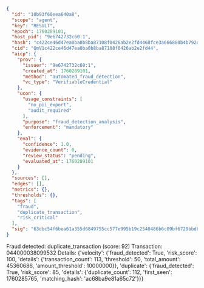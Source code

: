 ```json
{
  "id": "10b93f60eea640a8",
  "scope": "agent",
  "key": "RESULT",
  "epoch": 1760289101,
  "host_pid": "9e6742732c60:1",
  "hash": "c422ce46d47ea0ba0b8ba87108f0426ab2e2fd4468fce3a666880b4b792d2db4",
  "cid": "QmV1c422ce46d47ea0ba0b8ba87108f0426ab2e2fd44",
  "aicp": {
    "prov": {
      "issuer": "9e6742732c60:1",
      "created_at": 1760289101,
      "method": "automated_fraud_detection",
      "vc_type": "VerifiableCredential"
    },
    "ucon": {
      "usage_constraints": [
        "no_pii_export",
        "audit_required"
      ],
      "purpose": "fraud_detection_analysis",
      "enforcement": "mandatory"
    },
    "eval": {
      "confidence": 1.0,
      "evidence_count": 0,
      "review_status": "pending",
      "evaluated_at": 1760289101
    }
  },
  "sources": [],
  "edges": [],
  "metrics": {},
  "thresholds": {},
  "tags": [
    "fraud",
    "duplicate_transaction",
    "risk_critical"
  ],
  "sig": "63dbc54f6bea61a355d6849755cc577e995b19c2540486b6c09bf6729bbdbde5"
}
```

Fraud detected: duplicate_transaction (score: 92)
Transaction: 044000038099532
Details: {'velocity': {'fraud_detected': True, 'risk_score': 100, 'details': {'transaction_count': 113, 'threshold': 50, 'total_amount': 45360686, 'amount_threshold': 10000000}}, 'duplicate': {'fraud_detected': True, 'risk_score': 85, 'details': {'duplicate_count': 112, 'first_seen': 1760285765, 'matching_hash': 'ac68ba9e81a65c72'}}}